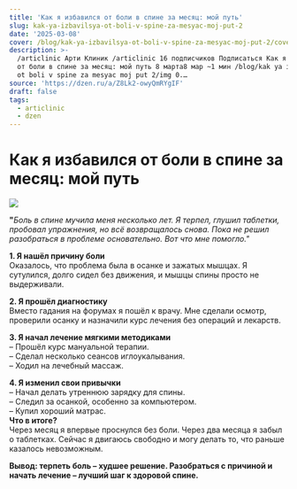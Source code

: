 ```yaml
---
title: 'Как я избавился от боли в спине за месяц: мой путь'
slug: kak-ya-izbavilsya-ot-boli-v-spine-za-mesyac-moj-put-2
date: '2025-03-08'
cover: /blog/kak-ya-izbavilsya-ot-boli-v-spine-za-mesyac-moj-put-2/cover.jpg
description: >-
  /articlinic Арти Клиник /articlinic 16 подписчиков Подписаться Как я избавился
  от боли в спине за месяц: мой путь 8 марта8 мар ~1 мин /blog/kak ya izbavilsya
  ot boli v spine za mesyac moj put 2/img 0.…
source: 'https://dzen.ru/a/Z8Lk2-owyQmRYgIF'
draft: false
tags:
  - articlinic
  - dzen
---
```


# Как я избавился от боли в спине за месяц: мой путь

![](/blog/kak-ya-izbavilsya-ot-boli-v-spine-za-mesyac-moj-put-2/img-0.jpg)

**"**_Боль в спине мучила меня несколько лет. Я терпел, глушил таблетки, пробовал упражнения, но всё возвращалось снова. Пока не решил разобраться в проблеме основательно. Вот что мне помогло."_  
  
**1\. Я нашёл причину боли**  
Оказалось, что проблема была в осанке и зажатых мышцах. Я сутулился, долго сидел без движения, и мышцы спины просто не выдерживали.  
  
**2\. Я прошёл диагностику**  
Вместо гадания на форумах я пошёл к врачу. Мне сделали осмотр, проверили осанку и назначили курс лечения без операций и лекарств.  
  
**3\. Я начал лечение мягкими методиками**  
– Прошёл курс мануальной терапии.  
– Сделал несколько сеансов иглоукалывания.  
– Ходил на лечебный массаж.  
  
**4\. Я изменил свои привычки**  
– Начал делать утреннюю зарядку для спины.  
– Следил за осанкой, особенно за компьютером.  
– Купил хороший матрас.  
**Что в итоге?**  
Через месяц я впервые проснулся без боли. Через два месяца я забыл о таблетках. Сейчас я двигаюсь свободно и могу делать то, что раньше казалось невозможным.  
  
**Вывод: терпеть боль – худшее решение. Разобраться с причиной и начать лечение – лучший шаг к здоровой спине.**